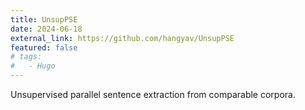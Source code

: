 ```yaml
---
title: UnsupPSE
date: 2024-06-18
external_link: https://github.com/hangyav/UnsupPSE
featured: false
# tags:
#   - Hugo
---
```


Unsupervised parallel sentence extraction from comparable corpora.

<!--more-->
